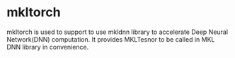 # mkltorch
mkltorch is used to support to use mkldnn library to accelerate Deep Neural Network(DNN) computation. It provides MKLTesnor to be called in MKL DNN library in convenience.
